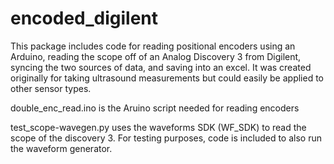 # encoded_digilent
This package includes code for reading positional encoders using an Arduino, reading the scope off of an Analog Discovery 3 from Digilent, syncing the two sources of data, and saving into an excel. It was created originally for taking ultrasound measurements but could easily be applied to other sensor types.

double_enc_read.ino is the Aruino script needed for reading encoders

test_scope-wavegen.py uses the waveforms SDK (WF_SDK) to read the scope of the discovery 3. For testing purposes, code is included to also run the waveform generator.
